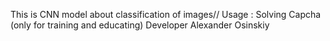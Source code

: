 This is CNN model about classification of images//
Usage : Solving Capcha (only for training and educating)
Developer Alexander Osinskiy 
